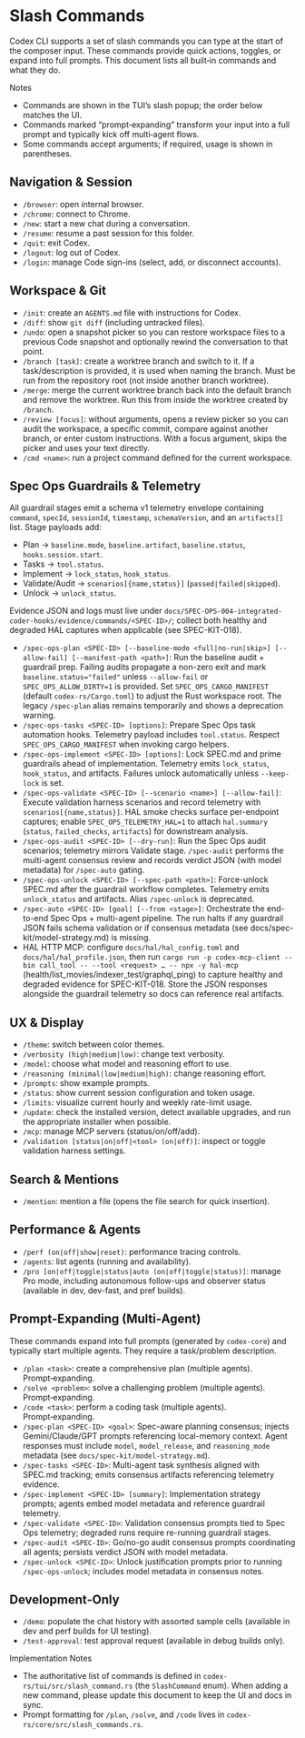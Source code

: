 # Slash Commands

Codex CLI supports a set of slash commands you can type at the start of the
composer input. These commands provide quick actions, toggles, or expand into
full prompts. This document lists all built‑in commands and what they do.

Notes

- Commands are shown in the TUI’s slash popup; the order below matches the UI.
- Commands marked “prompt‑expanding” transform your input into a full prompt and
  typically kick off multi‑agent flows.
- Some commands accept arguments; if required, usage is shown in parentheses.

## Navigation & Session

- `/browser`: open internal browser.
- `/chrome`: connect to Chrome.
- `/new`: start a new chat during a conversation.
- `/resume`: resume a past session for this folder.
- `/quit`: exit Codex.
- `/logout`: log out of Codex.
- `/login`: manage Code sign-ins (select, add, or disconnect accounts).

## Workspace & Git

- `/init`: create an `AGENTS.md` file with instructions for Codex.
- `/diff`: show `git diff` (including untracked files).
- `/undo`: open a snapshot picker so you can restore workspace files to a
  previous Code snapshot and optionally rewind the conversation to that point.
- `/branch [task]`: create a worktree branch and switch to it. If a
  task/description is provided, it is used when naming the branch. Must be run
  from the repository root (not inside another branch worktree).
- `/merge`: merge the current worktree branch back into the default branch and
  remove the worktree. Run this from inside the worktree created by `/branch`.
- `/review [focus]`: without arguments, opens a review picker so you can audit
  the workspace, a specific commit, compare against another branch, or enter
  custom instructions. With a focus argument, skips the picker and uses your
  text directly.
- `/cmd <name>`: run a project command defined for the current workspace.

## Spec Ops Guardrails & Telemetry

All guardrail stages emit a schema v1 telemetry envelope containing `command`, `specId`, `sessionId`, `timestamp`, `schemaVersion`, and an `artifacts[]` list. Stage payloads add:

- Plan → `baseline.mode`, `baseline.artifact`, `baseline.status`, `hooks.session.start`.
- Tasks → `tool.status`.
- Implement → `lock_status`, `hook_status`.
- Validate/Audit → `scenarios[{name,status}]` (`passed|failed|skipped`).
- Unlock → `unlock_status`.

Evidence JSON and logs must live under `docs/SPEC-OPS-004-integrated-coder-hooks/evidence/commands/<SPEC-ID>/`; collect both healthy and degraded HAL captures when applicable (see SPEC-KIT-018).

- `/spec-ops-plan <SPEC-ID> [--baseline-mode <full|no-run|skip>] [--allow-fail] [--manifest-path <path>]`: Run the baseline audit + guardrail prep. Failing audits propagate a non-zero exit and mark `baseline.status="failed"` unless `--allow-fail` or `SPEC_OPS_ALLOW_DIRTY=1` is provided. Set `SPEC_OPS_CARGO_MANIFEST` (default `codex-rs/Cargo.toml`) to adjust the Rust workspace root. The legacy `/spec-plan` alias remains temporarily and shows a deprecation warning.
- `/spec-ops-tasks <SPEC-ID> [options]`: Prepare Spec Ops task automation hooks. Telemetry payload includes `tool.status`. Respect `SPEC_OPS_CARGO_MANIFEST` when invoking cargo helpers.
- `/spec-ops-implement <SPEC-ID> [options]`: Lock SPEC.md and prime guardrails ahead of implementation. Telemetry emits `lock_status`, `hook_status`, and artifacts. Failures unlock automatically unless `--keep-lock` is set.
- `/spec-ops-validate <SPEC-ID> [--scenario <name>] [--allow-fail]`: Execute validation harness scenarios and record telemetry with `scenarios[{name,status}]`. HAL smoke checks surface per-endpoint captures; enable `SPEC_OPS_TELEMETRY_HAL=1` to attach `hal.summary` (`status`, `failed_checks`, `artifacts`) for downstream analysis.
- `/spec-ops-audit <SPEC-ID> [--dry-run]`: Run the Spec Ops audit scenarios; telemetry mirrors Validate stage. `/spec-audit` performs the multi-agent consensus review and records verdict JSON (with model metadata) for `/spec-auto` gating.
- `/spec-ops-unlock <SPEC-ID> [--spec-path <path>]`: Force-unlock SPEC.md after the guardrail workflow completes. Telemetry emits `unlock_status` and artifacts. Alias `/spec-unlock` is deprecated.
- `/spec-auto <SPEC-ID> [goal] [--from <stage>]`: Orchestrate the end-to-end Spec Ops + multi-agent pipeline. The run halts if any guardrail JSON fails schema validation or if consensus metadata (see docs/spec-kit/model-strategy.md) is missing.
- HAL HTTP MCP: configure `docs/hal/hal_config.toml` and `docs/hal/hal_profile.json`, then run `cargo run -p codex-mcp-client --bin call_tool -- --tool <request> … -- npx -y hal-mcp` (health/list_movies/indexer_test/graphql_ping) to capture healthy and degraded evidence for SPEC-KIT-018. Store the JSON responses alongside the guardrail telemetry so docs can reference real artifacts.

## UX & Display

- `/theme`: switch between color themes.
- `/verbosity (high|medium|low)`: change text verbosity.
- `/model`: choose what model and reasoning effort to use.
- `/reasoning (minimal|low|medium|high)`: change reasoning effort.
- `/prompts`: show example prompts.
- `/status`: show current session configuration and token usage.
- `/limits`: visualize current hourly and weekly rate-limit usage.
- `/update`: check the installed version, detect available upgrades, and run the
  appropriate installer when possible.
- `/mcp`: manage MCP servers (status/on/off/add).
- `/validation [status|on|off|<tool> (on|off)]`: inspect or toggle validation
  harness settings.

## Search & Mentions

- `/mention`: mention a file (opens the file search for quick insertion).

## Performance & Agents

- `/perf (on|off|show|reset)`: performance tracing controls.
- `/agents`: list agents (running and availability).
- `/pro [on|off|toggle|status|auto (on|off|toggle|status)]`: manage Pro mode,
  including autonomous follow-ups and observer status (available in dev,
  dev-fast, and pref builds).

## Prompt‑Expanding (Multi‑Agent)

These commands expand into full prompts (generated by `codex-core`) and
typically start multiple agents. They require a task/problem description.

- `/plan <task>`: create a comprehensive plan (multiple agents). Prompt‑expanding.
- `/solve <problem>`: solve a challenging problem (multiple agents). Prompt‑expanding.
- `/code <task>`: perform a coding task (multiple agents). Prompt‑expanding.
- `/spec-plan <SPEC-ID> <goal>`: Spec-aware planning consensus; injects Gemini/Claude/GPT prompts referencing local-memory context. Agent responses must include `model`, `model_release`, and `reasoning_mode` metadata (see `docs/spec-kit/model-strategy.md`).
- `/spec-tasks <SPEC-ID>`: Multi-agent task synthesis aligned with SPEC.md tracking; emits consensus artifacts referencing telemetry evidence.
- `/spec-implement <SPEC-ID> [summary]`: Implementation strategy prompts; agents embed model metadata and reference guardrail telemetry.
- `/spec-validate <SPEC-ID>`: Validation consensus prompts tied to Spec Ops telemetry; degraded runs require re-running guardrail stages.
- `/spec-audit <SPEC-ID>`: Go/no-go audit consensus prompts coordinating all agents; persists verdict JSON with model metadata.
- `/spec-unlock <SPEC-ID>`: Unlock justification prompts prior to running `/spec-ops-unlock`; includes model metadata in consensus notes.

## Development‑Only

- `/demo`: populate the chat history with assorted sample cells (available in
  dev and perf builds for UI testing).
- `/test-approval`: test approval request (available in debug builds only).

Implementation Notes

- The authoritative list of commands is defined in
  `codex-rs/tui/src/slash_command.rs` (the `SlashCommand` enum). When adding a
  new command, please update this document to keep the UI and docs in sync.
- Prompt formatting for `/plan`, `/solve`, and `/code` lives in
  `codex-rs/core/src/slash_commands.rs`.
